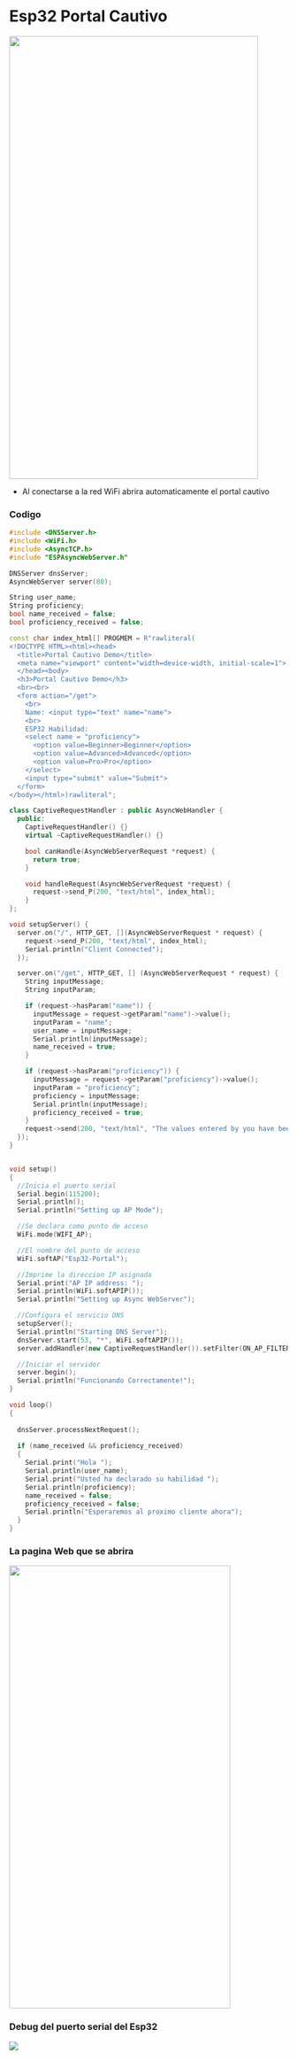 # Esp32 Portal Cautivo

<img src="https://github.com/IDiegoUlises/Esp32-Portal-Cautivo/blob/main/Imagenes/IMG_20230714_215346.jpg" width="450" height="800" />

* Al conectarse a la red WiFi abrira automaticamente el portal cautivo

### Codigo
```c++
#include <DNSServer.h>
#include <WiFi.h>
#include <AsyncTCP.h>
#include "ESPAsyncWebServer.h"

DNSServer dnsServer;
AsyncWebServer server(80);

String user_name;
String proficiency;
bool name_received = false;
bool proficiency_received = false;

const char index_html[] PROGMEM = R"rawliteral(
<!DOCTYPE HTML><html><head>
  <title>Portal Cautivo Demo</title>
  <meta name="viewport" content="width=device-width, initial-scale=1">
  </head><body>
  <h3>Portal Cautivo Demo</h3>
  <br><br>
  <form action="/get">
    <br>
    Name: <input type="text" name="name">
    <br>
    ESP32 Habilidad: 
    <select name = "proficiency">
      <option value=Beginner>Beginner</option>
      <option value=Advanced>Advanced</option>
      <option value=Pro>Pro</option>
    </select>
    <input type="submit" value="Submit">
  </form>
</body></html>)rawliteral";

class CaptiveRequestHandler : public AsyncWebHandler {
  public:
    CaptiveRequestHandler() {}
    virtual ~CaptiveRequestHandler() {}

    bool canHandle(AsyncWebServerRequest *request) {
      return true;
    }

    void handleRequest(AsyncWebServerRequest *request) {
      request->send_P(200, "text/html", index_html);
    }
};

void setupServer() {
  server.on("/", HTTP_GET, [](AsyncWebServerRequest * request) {
    request->send_P(200, "text/html", index_html);
    Serial.println("Client Connected");
  });

  server.on("/get", HTTP_GET, [] (AsyncWebServerRequest * request) {
    String inputMessage;
    String inputParam;

    if (request->hasParam("name")) {
      inputMessage = request->getParam("name")->value();
      inputParam = "name";
      user_name = inputMessage;
      Serial.println(inputMessage);
      name_received = true;
    }

    if (request->hasParam("proficiency")) {
      inputMessage = request->getParam("proficiency")->value();
      inputParam = "proficiency";
      proficiency = inputMessage;
      Serial.println(inputMessage);
      proficiency_received = true;
    }
    request->send(200, "text/html", "The values entered by you have been successfully sent to the device <br><a href=\"/\">Return to Home Page</a>");
  });
}


void setup() 
{
  //Inicia el puerto serial
  Serial.begin(115200);
  Serial.println();
  Serial.println("Setting up AP Mode");

  //Se declara como punto de acceso
  WiFi.mode(WIFI_AP);

  //El nombre del punto de acceso
  WiFi.softAP("Esp32-Portal");

  //Imprime la direccion IP asignada
  Serial.print("AP IP address: ");
  Serial.println(WiFi.softAPIP());
  Serial.println("Setting up Async WebServer");

  //Configura el servicio DNS
  setupServer();
  Serial.println("Starting DNS Server");
  dnsServer.start(53, "*", WiFi.softAPIP());
  server.addHandler(new CaptiveRequestHandler()).setFilter(ON_AP_FILTER); //solo cuando se solicita de AP

  //Iniciar el servidor
  server.begin();
  Serial.println("Funcionando Correctamente!");
}

void loop() 
{
  
  dnsServer.processNextRequest();
  
  if (name_received && proficiency_received)
  {
    Serial.print("Hola ");
    Serial.println(user_name);
    Serial.print("Usted ha declarado su habilidad ");
    Serial.println(proficiency);
    name_received = false;
    proficiency_received = false;
    Serial.println("Esperaremos al proximo cliente ahora");
  }
}
```
### La pagina Web que se abrira
<img src="https://github.com/IDiegoUlises/Esp32-Portal-Cautivo/blob/main/Imagenes/IMG_20230714_215451.jpg" width="400" height="800" />

### Debug del puerto serial del Esp32
<img src="https://github.com/IDiegoUlises/Esp32-Portal-Cautivo/blob/main/Imagenes/Debug-Del-Portal-Cautivo.jpg" />
